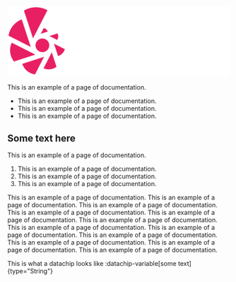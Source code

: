 ![Toca.io](/images/tocaio.png)

This is an example of a page of documentation.

* This is an example of a page of documentation.
* This is an example of a page of documentation.
* This is an example of a page of documentation.

## Some text here
This is an example of a page of documentation.

1. This is an example of a page of documentation.
2. This is an example of a page of documentation.
3. This is an example of a page of documentation.

This is an example of a page of documentation. This is an example of a page of documentation. This is an example of a page of documentation. This is an example of a page of documentation. This is an example of a page of documentation. This is an example of a page of documentation. This is an example of a page of documentation. This is an example of a page of documentation. This is an example of a page of documentation. This is an example of a page of documentation. This is an example of a page of documentation. This is an example of a page of documentation.

This is what a datachip looks like :datachip-variable[some text]{type="String"}